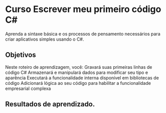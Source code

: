# Curso Escrever meu primeiro código C#

Aprenda a sintaxe básica e os processos de pensamento necessários para criar aplicativos simples usando o C#. 

## Objetivos

Neste roteiro de aprendizagem, você: Gravará suas primeiras linhas de código C# Armazenará e manipulará dados para modificar seu tipo e aparência Executará a funcionalidade interna disponível em bibliotecas de código Adicionará lógica ao seu código para habilitar a funcionalidade empresarial complexa

## Resultados de aprendizado.